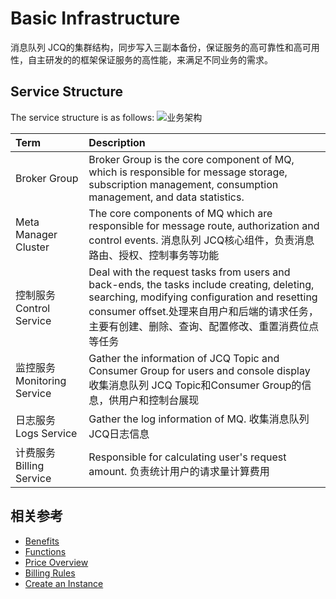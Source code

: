 # Basic Infrastructure
消息队列 JCQ的集群结构，同步写入三副本备份，保证服务的高可靠性和高可用性，自主研发的的框架保证服务的高性能，来满足不同业务的需求。

## Service Structure
The service structure is as follows:
![业务架构](https://github.com/jdcloudcom/en/blob/ancuihong/image/MQ/%E5%9F%BA%E7%A1%80%E6%9E%B6%E6%9E%84-en.png)

| Term | Description |
| :- | :- |
| Broker Group | Broker Group is the core component of MQ, which is responsible for message storage, subscription management, consumption management, and data statistics. |	
| Meta Manager Cluster | The core components of MQ which are responsible for message route, authorization and control events. 消息队列 JCQ核心组件，负责消息路由、授权、控制事务等功能 |
| 控制服务 Control Service | Deal with the request tasks from users and back-ends, the tasks include creating, deleting, searching, modifying configuration and resetting consumer offset.处理来自用户和后端的请求任务，主要有创建、删除、查询、配置修改、重置消费位点等任务 |
| 监控服务 Monitoring Service | Gather the information of JCQ Topic and Consumer Group for users and console display 收集消息队列 JCQ Topic和Consumer Group的信息，供用户和控制台展现 |
| 日志服务 Logs Service | Gather the log information of MQ. 收集消息队列 JCQ日志信息 |
| 计费服务 Billing Service | Responsible for calculating user's request amount. 负责统计用户的请求量计算费用 |


## 相关参考

- [Benefits](../Introduction/Benefits.md)
- [Functions](../Introduction/Functions.md)
- [Price Overview](../Pricing/Price-Overview.md)
- [Billing Rules](../Pricing/Billing-Rules.md)
- [Create an Instance](../Getting-Started/Create-Instance.md)

